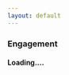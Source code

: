 ```yaml
---
layout: default
---
```

### Engagement
<div id="pics" class="row"></div>
<h4><div id="load">Loading....</div></h4>

<script>
$('#main_content').css("max-width", "100%");
var i=0,
    p,
    albumId = "AH7cjMsGYSbDnBJRC5um4ySfxu1-ya_-2vAlE7_muJ4sAywsOo9XG70bGW0QANwz_NTJBOQsEHiq",
    pageToken = '';

function myFunction(){
var url = "https://script.google.com/macros/s/AKfycbxTzetvK_cfyhveGnXhafHlLrIc25smJrpvCdEFNUaCxgkPACeR/exec?callback=loadData&albumId="+albumId+"&pageToken="+pageToken;
jQuery.ajax({
crossDomain: true,
url: url,
method: "GET",
dataType: "jsonp"
});
}

myFunction();

function loadData(e) {
p = e;
var n = i+5;
e = e["mediaItems"];
while (i< e.length && i< n){
	$('#pics').append("<div class='col s4 card'><img src='"+e[i]["baseUrl"]+"'></div>");
	i++;
	}
if (i< e.length)
$('#load').html('<a href="#" onclick="loadMore(); return false;">Load more..</a>');
else
$('#load').hide();
}
function loadMore(){
loadData(p);
}
/*
$(document).ready(function() {
	$(this).on("contextmenu", function(e) {
	e.preventDefault();
	});
});*/
</script>
